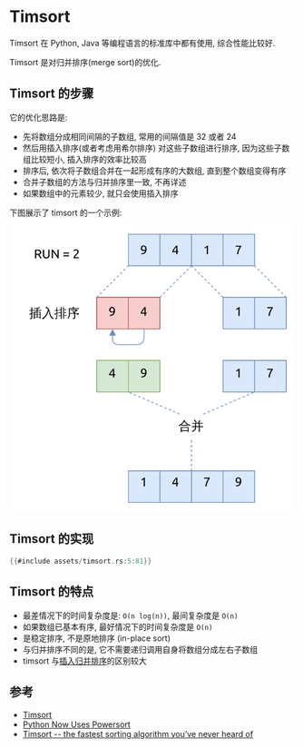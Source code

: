 # Timsort

Timsort 在 Python, Java 等编程语言的标准库中都有使用, 综合性能比较好.

Timsort 是对归并排序(merge sort)的优化.

## Timsort 的步骤

它的优化思路是:

- 先将数组分成相同间隔的子数组, 常用的间隔值是 32 或者 24
- 然后用插入排序(或者考虑用希尔排序) 对这些子数组进行排序, 因为这些子数组比较短小, 插入排序的效率比较高
- 排序后, 依次将子数组合并在一起形成有序的大数组, 直到整个数组变得有序
- 合并子数组的方法与归并排序里一致, 不再详述
- 如果数组中的元素较少, 就只会使用插入排序

下图展示了 timsort 的一个示例:

![timsort](assets/timsort.svg)

## Timsort 的实现

```rust
{{#include assets/timsort.rs:5:81}}
```

## Timsort 的特点

- 最差情况下的时间复杂度是: `O(n log(n))`, 最间复杂度是 `O(n)`
- 如果数组已基本有序, 最好情况下的时间复杂度是 `O(n)`
- 是稳定排序, 不是原地排序 (in-place sort)
- 与归并排序不同的是, 它不需要递归调用自身将数组分成左右子数组
- timsort 与[插入归并排序](./merge-sort.md#元素较少时-使用插入排序)的区别较大

## 参考

- [Timsort](https://en.wikipedia.org/wiki/Timsort)
- [Python Now Uses Powersort](https://www.i-programmer.info/news/216-python/15954-python-now-uses-powersort.html)
- [Timsort -- the fastest sorting algorithm you’ve never heard of](https://skerritt.blog/timsort/)